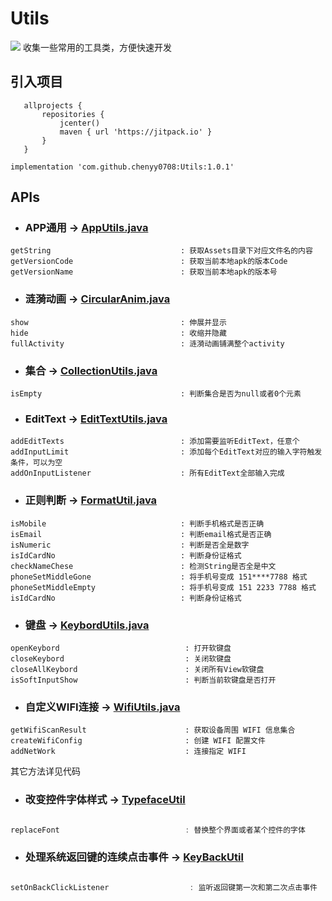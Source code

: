 # Utils

[![](https://jitpack.io/v/chenyy0708/Utils.svg)](https://jitpack.io/#chenyy0708/Utils)
收集一些常用的工具类，方便快速开发

## 引入项目

 ```
    allprojects {
        repositories {
            jcenter()
            maven { url 'https://jitpack.io' }
        }
    }
```
```  
implementation 'com.github.chenyy0708:Utils:1.0.1'
```

## APIs

* ### APP通用 -> [AppUtils.java](https://github.com/chenyy0708/Utils/blob/4df16c39292c621b9ff949c96c9f9350ee0a3d8a/library/src/main/java/com/cyy/utils/AppUtils.java) 
```
getString                             : 获取Assets目录下对应文件名的内容
getVersionCode                        : 获取当前本地apk的版本Code
getVersionName                        : 获取当前本地apk的版本号
```
* ### 涟漪动画 -> [CircularAnim.java](https://github.com/chenyy0708/Utils/blob/4df16c39292c621b9ff949c96c9f9350ee0a3d8a/library/src/main/java/com/cyy/utils/CircularAnim.java) 

```
show                                  : 伸展并显示
hide                                  : 收缩并隐藏
fullActivity                          : 涟漪动画铺满整个activity
```
* ### 集合 -> [CollectionUtils.java](https://github.com/chenyy0708/Utils/blob/4df16c39292c621b9ff949c96c9f9350ee0a3d8a/library/src/main/java/com/cyy/utils/CollectionUtils.java) 
```
isEmpty                               : 判断集合是否为null或者0个元素
```

* ### EditText -> [EditTextUtils.java](https://github.com/chenyy0708/Utils/blob/4df16c39292c621b9ff949c96c9f9350ee0a3d8a/library/src/main/java/com/cyy/utils/EditTextUtils.java) 
```
addEditTexts                          : 添加需要监听EditText，任意个
addInputLimit                         : 添加每个EditText对应的输入字符触发条件，可以为空
addOnInputListener                    : 所有EditText全部输入完成
```


* ### 正则判断 -> [FormatUtil.java](https://github.com/chenyy0708/Utils/blob/4df16c39292c621b9ff949c96c9f9350ee0a3d8a/library/src/main/java/com/cyy/utils/FormatUtil.java) 
```
isMobile                              : 判断手机格式是否正确
isEmail                               : 判断email格式是否正确
isNumeric                             : 判断是否全是数字
isIdCardNo                            : 判断身份证格式
checkNameChese                        : 检测String是否全是中文
phoneSetMiddleGone                    : 将手机号变成 151****7788 格式
phoneSetMiddleEmpty                   : 将手机号变成 151 2233 7788 格式
isIdCardNo                            : 判断身份证格式
```


* ### 键盘 -> [KeybordUtils.java](https://github.com/chenyy0708/Utils/blob/4df16c39292c621b9ff949c96c9f9350ee0a3d8a/library/src/main/java/com/cyy/utils/KeybordUtils.java) 

```
openKeybord                            : 打开软键盘
closeKeybord                           : 关闭软键盘
closeAllKeybord                        : 关闭所有View软键盘
isSoftInputShow                        : 判断当前软键盘是否打开
```

* ### 自定义WIFI连接 -> [WifiUtils.java](https://github.com/chenyy0708/Utils/blob/master/library/src/main/java/com/cyy/utils/WifiUtils.java)  

```
getWifiScanResult                      : 获取设备周围 WIFI 信息集合
createWifiConfig                       : 创建 WIFI 配置文件
addNetWork                             : 连接指定 WIFI
``` 
其它方法详见代码 

* ### 改变控件字体样式 -> [TypefaceUtil](https://github.com/chenyy0708/Utils/blob/4df16c39292c621b9ff949c96c9f9350ee0a3d8a/library/src/main/java/com/cyy/utils/TypefaceUtil.java)                       

```java  

replaceFont                            : 替换整个界面或者某个控件的字体

```

* ### 处理系统返回键的连续点击事件 -> [KeyBackUtil](https://github.com/chenyy0708/Utils/blob/4df16c39292c621b9ff949c96c9f9350ee0a3d8a/library/src/main/java/com/cyy/utils/KeyBackUtil.java)
```java  

setOnBackClickListener                  : 监听返回键第一次和第二次点击事件

```